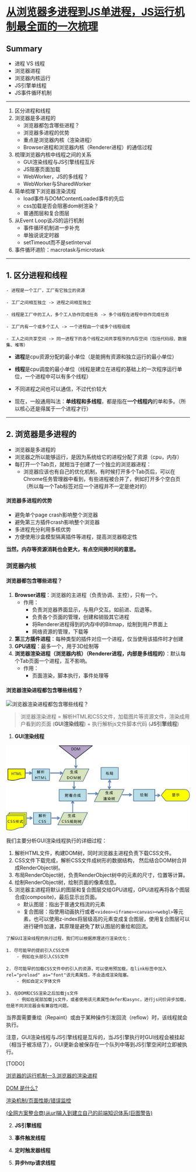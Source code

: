 # [从浏览器多进程到JS单进程，JS运行机制最全面的一次梳理]()

## Summary
- 进程 VS 线程
- 浏览器进程
- 浏览器内核运行
- JS引擎单线程
- JS事件循环机制
--------
1. 区分进程和线程
2. 浏览器是多进程的
    - 浏览器都包含哪些进程？
    - 浏览器多进程的优势
    - 重点是浏览器内核（渲染进程）
    - Browser进程和浏览器内核（Renderer进程）的通信过程
3. 梳理浏览器内核中线程之间的关系
    - GUI渲染线程与JS引擎线程互斥
    - JS阻塞页面加载
    - WebWorker，JS的多线程？
    - WebWorker与SharedWorker
4. 简单梳理下浏览器渲染流程
    - load事件与DOMContentLoaded事件的先后
    - css加载是否会阻塞dom树渲染？
    - 普通图层和复合图层
5. 从Event Loop谈JS的运行机制
    - 事件循环机制进一步补充
    - 单独说说定时器
    - setTimeout而不是setInterval
6. 事件循环进阶：macrotask与microtask
------

## 1. 区分进程和线程

```
- 进程是一个工厂，工厂有它独立的资源

- 工厂之间相互独立 -> 进程之间相互独立

- 线程是工厂中的工人，多个工人协作完成任务 -> 多个线程在进程中协作完成任务

- 工厂内有一个或多个工人 -> 一个进程由一个或多个线程组成

- 工人之间共享空间 -> 同一进程下的各个线程之间共享程序的内存空间（包括代码段、数据集、堆等）
```

- **进程**是cpu资源分配的最小单位（是能拥有资源和独立运行的最小单位）
- **线程**是cpu调度的最小单位（线程是建立在进程的基础上的一次程序运行单位，一个进程中可以有多个线程）

- 不同进程之间也可以通信，不过代价较大
- 现在，一般通用叫法：**单线程和多线程**，都是指在**一个线程内**的单和多。（所以核心还是得属于一个进程才行）

----

## 2. 浏览器是多进程的

- 浏览器是多进程的
- 浏览器之所以能够运行，是因为系统给它的进程分配了资源（cpu，内存）
- 每打开一个Tab页，就相当于创建了一个独立的浏览器进程：
    - 浏览器应该也有自己的优化机制，有时候打开多个Tab页后，可以在Chrome任务管理器中看到，有些进程被合并了，例如打开多个空白页（所以每一个Tab标签对应一个进程并不一定是绝对的）

#### 浏览器多进程的优势

- 避免单个page crash影响整个浏览器
- 避免第三方插件crash影响整个浏览器
- 多进程充分利用多核优势
- 方便使用沙盒模型隔离插件等进程，提高浏览器稳定性

**当然，内存等资源消耗也会更大，有点空间换时间的意思。**

### 浏览器内核

#### 浏览器都包含哪些进程？

1. **Browser进程**：浏览器的主进程（负责协调、主控），只有一个。
    - 作用：
        - 负责浏览器界面显示，与用户交互。如前进、后退等。
        - 负责各个页面的管理，创建和销毁其它进程
        - 将Renderer进程得到的内存中的Bitmap，绘制到用户界面上
        - 网络资源的管理，下载等
2. **第三方插件进程**：每种类型的插件对应一个进程，仅当使用该插件时才创建
3. **GPU进程**：最多一个，用于3D绘制等
4. **浏览器渲染进程（浏览器内核）（Renderer进程，内部是多线程的）**：默认每个Tab页面一个进程，互不影响。
    - 作用：
        - 页面渲染，脚本执行，事件处理等

#### 浏览器渲染进程都包含哪些线程？

![浏览器渲染进程都包含哪些线程？](https://user-gold-cdn.xitu.io/2018/1/21/1611938b2d39a5b2?imageView2/0/w/1280/h/960/format/webp/ignore-error/1)


> 浏览器渲染进程 = 解析HTML和CSS文件，加载图片等资源文件，渲染成用户看到的页面 (**GUI渲染线程**) + 执行解析js文件脚本代码 (**JS引擎线程**)

1. **GUI渲染线程**

![GUI渲染线程](./图片/浏览器GUI渲染进程.jpg)

我们主要分析GUI渲染线程执行的详细过程：

1. 解析HTML文件，构建DOM树，同时浏览器主进程负责下载CSS文件。
2. CSS文件下载完成，解析CSS文件成树形的数据结构， 然后结合DOM树合并成RenderObject树。
3. 布局RenderObject树，负责RenderObject树中的元素的尺寸，位置等计算。
4. 绘制RenderObject树，绘制页面的像素信息。
5. 浏览器主进程将默认的图层和复合图层交给GPU进程，GPU进程再将各个图层合成(composite)，最后显示出页面。
    - 默认图层：指出于普通文档流的元素
    - 复合图层：指使用动画执行或者``<video><iframe><canvas><webgl>``等元素，也可以使用z-index将层级高的元素变成复合图层，使用复合图层可以进行硬件加速，其原理是避免了默认图层的重绘和回流。


```
了解GUI渲染线程的执行过程，我们可以根据原理进行渲染优化：

1. 尽可能早的提前引入CSS文件
    - 例如在头部引入CSS文件

2. 尽可能早的加载CSS文件中的引入的资源，可以使用预加载，在link标签中加入rel="preload" as="font"该元素属性，不会造成渲染阻塞。
    - 例如自定义字体文件

3. 在DOM和CSS渲染之后加载js文件
    - 例如在尾部加载js文件，或者使用该元素属性defer和async，进行js问价异步加载，但是不同浏览器会有兼容性问题。
```

当界面需要重绘（Repaint）或由于某种操作引发回流（reflow）时，该线程就会执行。

注意，GUI渲染线程与JS引擎线程是互斥的，当JS引擎执行时GUI线程会被挂起（相当于被冻结了），GUI更新会被保存在一个队列中等到JS引擎空闲时立即被执行。

[TODO]

[浏览器的运行机制—3.浏览器的渲染进程](https://www.jianshu.com/p/05606b0b4eb1)

[DOM 是什么?](https://www.zhihu.com/question/34219998)

[渲染机制/页面性能/错误监控](https://segmentfault.com/a/1190000018342166)

[(全网方案整合商)从url输入到建立自己的前端知识体系(巨图警告)](https://segmentfault.com/a/1190000021939250)


2. **JS引擎线程**


3. **事件触发线程**


4. **定时触发器线程**

5. **异步http请求线程**